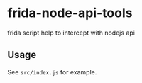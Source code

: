 
# frida-node-api-tools

frida script help to intercept with nodejs api


## Usage

See `src/index.js` for example.
